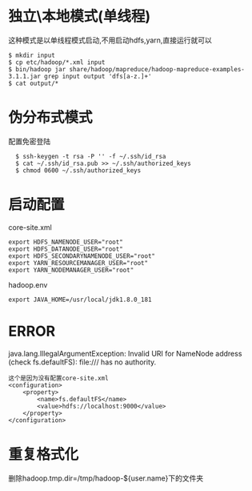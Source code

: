 # 独立\本地模式(单线程)
这种模式是以单线程模式启动,不用启动hdfs,yarn,直接运行就可以
```
$ mkdir input
$ cp etc/hadoop/*.xml input
$ bin/hadoop jar share/hadoop/mapreduce/hadoop-mapreduce-examples-3.1.1.jar grep input output 'dfs[a-z.]+'
$ cat output/*
```

# 伪分布式模式

配置免密登陆

```
  $ ssh-keygen -t rsa -P '' -f ~/.ssh/id_rsa
  $ cat ~/.ssh/id_rsa.pub >> ~/.ssh/authorized_keys
  $ chmod 0600 ~/.ssh/authorized_keys
```
# 启动配置
core-site.xml
```
export HDFS_NAMENODE_USER="root"
export HDFS_DATANODE_USER="root"
export HDFS_SECONDARYNAMENODE_USER="root"
export YARN_RESOURCEMANAGER_USER="root"
export YARN_NODEMANAGER_USER="root"
```
hadoop.env
```
export JAVA_HOME=/usr/local/jdk1.8.0_181
```
# ERROR

java.lang.IllegalArgumentException: Invalid URI for NameNode address (check fs.defaultFS): file:/// has no authority.

```
这个是因为没有配置core-site.xml
<configuration>
    <property>
        <name>fs.defaultFS</name>
        <value>hdfs://localhost:9000</value>
    </property>
</configuration>
```

# 重复格式化

删除hadoop.tmp.dir=/tmp/hadoop-${user.name}下的文件夹